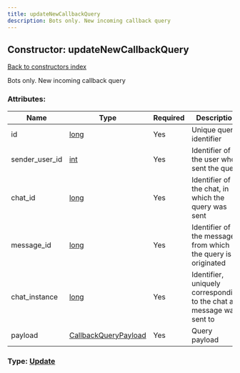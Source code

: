```yaml
---
title: updateNewCallbackQuery
description: Bots only. New incoming callback query
---
```

## Constructor: updateNewCallbackQuery  
[Back to constructors index](index.md)



Bots only. New incoming callback query

### Attributes:

| Name     |    Type       | Required | Description |
|----------|---------------|----------|-------------|
|id|[long](../types/long.md) | Yes|Unique query identifier|
|sender\_user\_id|[int](../types/int.md) | Yes|Identifier of the user who sent the query|
|chat\_id|[long](../types/long.md) | Yes|Identifier of the chat, in which the query was sent|
|message\_id|[long](../types/long.md) | Yes|Identifier of the message, from which the query is originated|
|chat\_instance|[long](../types/long.md) | Yes|Identifier, uniquely corresponding to the chat a message was sent to|
|payload|[CallbackQueryPayload](../types/CallbackQueryPayload.md) | Yes|Query payload|



### Type: [Update](../types/Update.md)


